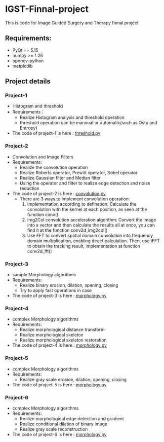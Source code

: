 # IGST-Finnal-project
This is code for Image Guided Surgery and Therapy finnal project

## Requirements:
- PyQt == 5.15
- numpy >= 1.26
- opencv-python
- matplotlib

## Project details
### Project-1 
- Histogram and threshold
- Requirements：
  - Realize Histogram analysis and threshold operation
  - threshold operation can be mannual or automatic(such as Ostu and Entropy)
- The code of project-1 is here : [threshold.py](threshold.py)

### Project-2
- Convolution and Image Filters
- Requirements:
  - Realize the convolution operation
  - Realize Roberts operator, Prewitt operator, Sobel operator
  - Realize Gaussian filter and Median filter
  - Using the operator and filter to realize edge detection and noise reduction
- The code of project-2 is here : [convolution.py](convolution.py)
  - There are 3 ways to implement convolution operation:
    1. Implementation according to defination: Calculate the convolution with the kernel at each position, as seen at the function conv().
    2. Img2Col convolution acceleration algorithm: Convert the image into a vector and then calculate the results all at once, you can find it at the function conv2d_img2col()
    3. Use FFT to convert spatial domain convolution into frequency domain multiplication, enabling direct calculation. Then, use iFFT to obtain the tracking result, implementation at function conv2d_fft()

### Project-3
- sample Morphology algorithms
- Requirements:
  - Realize binary erosion, dilation, opening, closing
  - Try to apply fast operations in case
- The code of project-3 is here : [morphology.py](mophology.py)

### Project-4
- complex Morphology algorithms
- Requirements:
  - Realize morphological distance transform
  - Realize morphological skeleton
  - Realize morphological skeleton restoration
- The code of project-4 is here : [morphology.py](morphology.py)

### Project-5
- complex Morphology algorithms
- Requirements:
  - Realize gray scale erosion, dilation, opening, closing
- The code of project-5 is here : [morphology.py](morphology.py)

### Project-6
- complex Morphology algorithms
- Requirements:
  - Realize morphological edge detection and gradient
  - Realize conditional dilation of binary image
  - Realize gray scale reconstruction
- The code of project-6 is here : [morphology.py](morphology.py)
